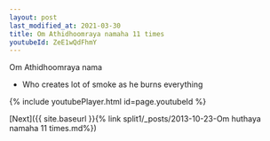 ```yaml
---
layout: post
last_modified_at: 2021-03-30
title: Om Athidhoomraya namaha 11 times
youtubeId: ZeE1wQdFhmY
---
```

 
 
Om Athidhoomraya nama 
 
 -  Who creates lot of smoke as he burns everything 
 
  
 
  
 
 
 
 
 
 


{% include youtubePlayer.html id=page.youtubeId %}
 
[Next]({{ site.baseurl }}{% link  split1/_posts/2013-10-23-Om huthaya namaha 11 times.md%})
 
